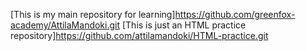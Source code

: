 [This is my main repository for learning]https://github.com/greenfox-academy/AttilaMandoki.git
[This is just an HTML practice repository]https://github.com/attilamandoki/HTML-practice.git

